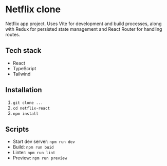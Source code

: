 # Netflix clone

Netflix app project. Uses Vite for development and build processes, along with Redux for persisted state management and React Router for handling routes.

## Tech stack

- React
- TypeScript
- Tailwind

## Installation

1. `git clone ...`
2. `cd netflix-react`
3. `npm install`

## Scripts

- Start dev server: `npm run dev`
- Build: `npm run buid`
- Linter: `npm run lint`
- Preview: `npm run preview`
